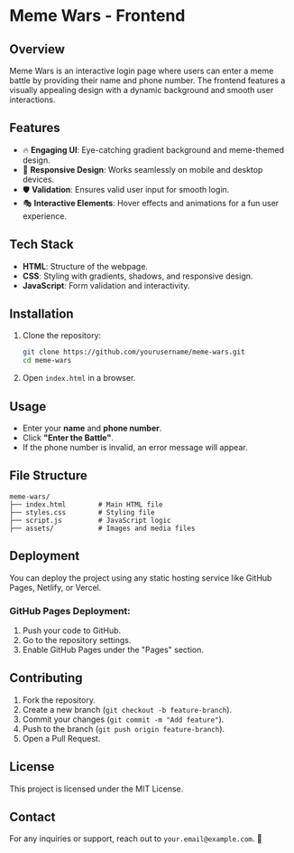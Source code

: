 # Meme Wars - Frontend

## Overview
Meme Wars is an interactive login page where users can enter a meme battle by providing their name and phone number. The frontend features a visually appealing design with a dynamic background and smooth user interactions.

## Features
- 🔥 **Engaging UI**: Eye-catching gradient background and meme-themed design.
- 📱 **Responsive Design**: Works seamlessly on mobile and desktop devices.
- 🛡 **Validation**: Ensures valid user input for smooth login.
- 🎭 **Interactive Elements**: Hover effects and animations for a fun user experience.

## Tech Stack
- **HTML**: Structure of the webpage.
- **CSS**: Styling with gradients, shadows, and responsive design.
- **JavaScript**: Form validation and interactivity.

## Installation
1. Clone the repository:
   ```sh
   git clone https://github.com/yourusername/meme-wars.git
   cd meme-wars
   ```
2. Open `index.html` in a browser.

## Usage
- Enter your **name** and **phone number**.
- Click **"Enter the Battle"**.
- If the phone number is invalid, an error message will appear.

## File Structure
```
meme-wars/
├── index.html        # Main HTML file
├── styles.css        # Styling file
├── script.js         # JavaScript logic
├── assets/           # Images and media files
```

## Deployment
You can deploy the project using any static hosting service like GitHub Pages, Netlify, or Vercel.

### GitHub Pages Deployment:
1. Push your code to GitHub.
2. Go to the repository settings.
3. Enable GitHub Pages under the "Pages" section.

## Contributing
1. Fork the repository.
2. Create a new branch (`git checkout -b feature-branch`).
3. Commit your changes (`git commit -m "Add feature"`).
4. Push to the branch (`git push origin feature-branch`).
5. Open a Pull Request.

## License
This project is licensed under the MIT License.

## Contact
For any inquiries or support, reach out to `your.email@example.com`. 🚀

